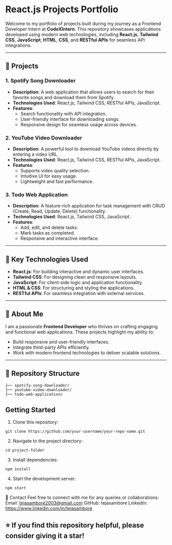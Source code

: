 # React.js Projects Portfolio
Welcome to my portfolio of projects built during my journey as a Frontend Developer Intern at **CodeXIntern**. 
This repository showcases applications developed using modern web technologies, 
including **React.js**, **Tailwind CSS**, **JavaScript**, **HTML**, **CSS**, 
and **RESTful APIs** for seamless API integrations.

---

## 🌟 Projects
### 1. **Spotify Song Downloader**
- **Description**: A web application that allows users to search for their favorite songs and download them from Spotify.
- **Technologies Used**: React.js, Tailwind CSS, RESTful APIs, JavaScript.
- **Features**:
  - Search functionality with API integration.
  - User-friendly interface for downloading songs.
  - Responsive design for seamless usage across devices.

### 2. **YouTube Video Downloader**
- **Description**: A powerful tool to download YouTube videos directly by entering a video URL.
- **Technologies Used**: React.js, Tailwind CSS, RESTful APIs, JavaScript.
- **Features**:
  - Supports video quality selection.
  - Intuitive UI for easy usage.
  - Lightweight and fast performance.

### 3. **Todo Web Application**
- **Description**: A feature-rich application for task management with CRUD (Create, Read, Update, Delete) functionality.
- **Technologies Used**: React.js, Tailwind CSS, JavaScript.
- **Features**:
  - Add, edit, and delete tasks.
  - Mark tasks as completed.
  - Responsive and interactive interface.

---

## 🚀 Key Technologies Used
- **React.js**: For building interactive and dynamic user interfaces.
- **Tailwind CSS**: For designing clean and responsive layouts.
- **JavaScript**: For client-side logic and application functionality.
- **HTML & CSS**: For structuring and styling the applications.
- **RESTful APIs**: For seamless integration with external services.

---

## 💼 About Me
I am a passionate **Frontend Developer** who thrives on crafting engaging and functional web applications. These projects highlight my ability to:
- Build responsive and user-friendly interfaces.
- Integrate third-party APIs efficiently.
- Work with modern frontend technologies to deliver scalable solutions.

---

## 📂 Repository Structure
```
├── spotify-song-downloader/
├── youtube-video-downloader/
├── todo-web-application/
```

## Getting Started
1. Clone this repository:
```
git clone https://github.com/your-username/your-repo-name.git
```

2. Navigate to the project directory:
```
cd project-folder
```

3. Install dependencies:
```
npm install
```

4. Start the development server:
```
npm start
```

📧 Contact
Feel free to connect with me for any queries or collaborations:
Email: tejasambore2003@gmail.com
GitHub: tejasambore
LinkedIn: https://www.linkedin.com/in/tejasambore

## ⭐ If you find this repository helpful, please consider giving it a star!
